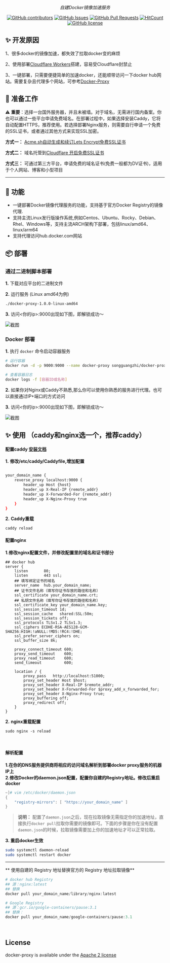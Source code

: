 <div style="text-align: center">
  <p align="center">
      <i>自建Docker镜像加速服务</i>
  </p>
</div>

<div align="center">

[![GitHub contributors](https://img.shields.io/github/contributors/Garretqaq/docker-proxy)](https://github.com/Garretqaq/docker-proxy/graphs/contributors)
[![GitHub Issues](https://img.shields.io/github/issues/Garretqaq/docker-proxy.svg)](https://github.com/Garretqaq/docker-proxy/issues)
[![GitHub Pull Requests](https://img.shields.io/github/stars/Garretqaq/docker-proxy)](https://github.com/Garretqaq/docker-proxy)
[![HitCount](https://views.whatilearened.today/views/github/Garretqaq/docker-proxy.svg)](https://github.com/Garretqaq/docker-proxy)
[![GitHub license](https://img.shields.io/github/license/Garretqaq/docker-proxy)](https://github.com/Garretqaq/docker-proxy/blob/main/LICENSE)
</div>


## ✨ 开发原因

1、很多docker的镜像加速，都失效了拉取docker变的麻烦

2、使用部署[Cloudflare Workers](https://github.com/dqzboy/Workers-Proxy-Docker)搭建，容易受Cloudflare封禁止

3、一键部署，只需要便捷简单的加速docker，还能顺带访问一下docker hub网站。需要复杂且代理多个网站，可参考[Docker-Proxy](https://github.com/dqzboy/Docker-Proxy)

## 📝 准备工作

⚠️  **重要**：选择一台国外服务器，并且未被墙。对于域名，无需进行国内备案。你也可以通过一些平台申请免费域名。在部署过程中，如果选择安装Caddy，它将自动配置HTTPS，推荐使用。若选择部署Nginx服务，则需要自行申请一个免费的SSL证书，或者通过其他方式来实现SSL加密。

**方式一：** [Acme.sh自动生成和续订Lets Encrypt免费SSL证书](https://www.dqzboy.com/16437.html)

**方式二：** 域名托管到[Cloudflare 开启免费SSL证书](https://www.cloudflare.com/zh-cn/application-services/products/ssl/)

**方式三：** 可通过第三方平台，申请免费的域名证书(免费一般都为DV证书)，适用于个人网站、博客和小型项目

---

## 🔨 功能

- 一键部署Docker镜像代理服务的功能，支持基于官方Docker Registry的镜像代理. 
- 支持主流Linux发行版操作系统,例如Centos、Ubuntu、Rocky、Debian、Rhel、Windows等，支持主流ARCH架构下部署，包括linux/amd64、linux/arm64
- 支持代理访问hub.docker.com网站

## 📦 部署

### 通过二进制脚本部署

**1.** 下载对应平台的二进制文件

**2.** 运行服务 (Linux amd64为例)

```sh
./docker-proxy-1.0.0-linux-amd64
```

**3.** 访问<你的ip>:9000出现如下图，即解锁成功～

![截图](https://md-server.oss-cn-guangzhou.aliyuncs.com/images/1742438458226.png)

### Docker 部署

**1.** 执行 `docker`  命令启动容器服务

```sh
# 运行容器
docker run -d -p 9000:9000 --name docker-proxy songguangzhi/docker-proxy 

# 查看容器日志
docker logs -f [容器ID或名称]
```

**2.** 如果你对Nginx或Caddy不熟悉,那么你可以使用你熟悉的服务进行代理。也可以直接通过IP+端口的方式访问

**3.** 访问<你的ip>:9000出现如下图，即解锁成功～

![截图](https://md-server.oss-cn-guangzhou.aliyuncs.com/images/1742438458226.png)

## ✨ 使用 （caddy和nginx选一个，推荐caddy）

#### 配置caddy   [安装文档](https://caddy2.dengxiaolong.com/docs/install)

**1.** **修改/etc/caddy/Caddyfile,增加配置**

```sh

your_domain_name {
    reverse_proxy localhost:9000 {
        header_up Host {host}
        header_up X-Real-IP {remote_addr}
        header_up X-Forwarded-For {remote_addr}
        header_up X-Nginx-Proxy true
    }
}

```

**2.** **Caddy重载**

```
caddy reload
```

#### 配置nginx

**1.修改nginx配置文件，并修改配置里的域名和证书部分** <br>

```
## docker hub
server {
    listen       80;
    listen       443 ssl;
    ## 填写绑定证书的域名
    server_name  hub.your_domain_name;
    ## 证书文件名称（填写你证书存放的路径和名称）
    ssl_certificate your_domain_name.crt;
    ## 私钥文件名称（填写你证书存放的路径和名称）
    ssl_certificate_key your_domain_name.key;
    ssl_session_timeout 1d;
    ssl_session_cache   shared:SSL:50m;
    ssl_session_tickets off;
    ssl_protocols TLSv1.2 TLSv1.3;
    ssl_ciphers ECDHE-RSA-AES128-GCM-SHA256:HIGH:!aNULL:!MD5:!RC4:!DHE;
    ssl_prefer_server_ciphers on;
    ssl_buffer_size 8k;

    proxy_connect_timeout 600;
    proxy_send_timeout    600;
    proxy_read_timeout    600;
    send_timeout          600;

    location / {
        proxy_pass   http://localhost:51000;
        proxy_set_header Host $host;
        proxy_set_header X-Real-IP $remote_addr;
        proxy_set_header X-Forwarded-For $proxy_add_x_forwarded_for;        
        proxy_set_header X-Nginx-Proxy true;
        proxy_buffering off;
        proxy_redirect off;
    }
}
```

**2.** **nginx重载配置**

```
sudo nginx -s reload
```

<br/>

#### 解析配置

**1.在你的DNS服务提供商将相应的访问域名解析到部署docker proxy服务的机器IP上** <br>
**2.修改Docker的daemon.json配置，配置你自建的Registry地址。修改后重启docker**

```powershell
~]# vim /etc/docker/daemon.json
{
    "registry-mirrors": [ "https://your_domain_name" ]
}
```

> **说明：** 配置了`daemon.json`之后，现在拉取镜像无需指定你的加速地址，直接执行`docker pull`拉取你需要的镜像即可。下面的步骤是你在没有配置`daemon.json`的时候，拉取镜像需要加上你的加速地址才可以正常拉取。

**3. 重启docker生效**

```sh
sudo systemctl daemon-reload
sudo systemctl restart docker
```
---

** 使用自建的 Registry 地址替换官方的 Registry 地址拉取镜像**

```powershell
# docker hub Registry
## 源：nginx:latest
## 替换
docker pull your_domain_name/library/nginx:latest

# Google Registry
## 源：gcr.io/google-containers/pause:3.1
## 替换：
docker pull your_domain_name/google-containers/pause:3.1
```

<br/>

## License

docker-proxy is available under the [Apache 2 license](./LICENSE)
